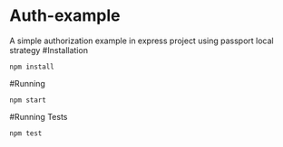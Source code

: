 # Auth-example
A simple authorization example in express project using passport local strategy 
#Installation
~~~
npm install
~~~
#Running
~~~
npm start
~~~
#Running Tests
~~~
npm test
~~~
